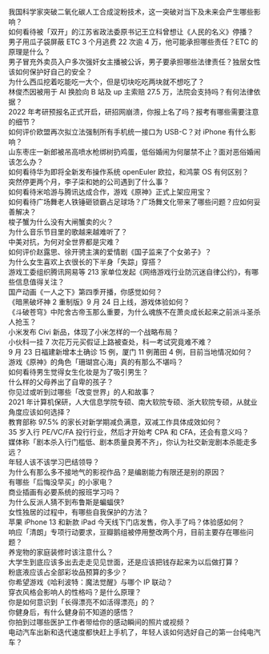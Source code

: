 我国科学家突破二氧化碳人工合成淀粉技术，这一突破对当下及未来会产生哪些影响？  
如何看待被「双开」的江苏省政法委原书记王立科曾想让《人民的名义》停播？  
男子用瓜子袋屏蔽 ETC 3 个月逃费 22 次逾 4 万，他可能承担哪些责任？ETC 的原理是什么？  
男子冒充外卖员入户多次强奸女主播被公诉，男子要承担哪些法律责任？独居女性该如何保护好自己的安全？  
为什么西瓜挖着吃能吃一大个，但是切块吃吃两块就不想吃了？  
林俊杰因被用于 AI 换脸向 B 站及 up 主索赔 27.5 万，法院会支持吗？有何法律依据？  
2022 年考研预报名正式开启，研招网崩溃，你报上名了吗？报考有哪些需要注意的细节？  
如何评价欧盟再次拟立法强制所有手机统一接口为 USB-C？对 iPhone 有什么影响？  
山东枣庄一新郎被吊高喷水枪绑树扔鸡蛋，低俗婚闹为何屡禁不止？面对恶俗婚闹该怎么办？  
如何看待华为即将全新发布操作系统 openEuler 欧拉，和鸿蒙 OS 有何区别？  
突然停更两个月，李子柒和她的公司遇到了什么事？  
如何看待米哈游与腾讯达成合作，游戏《原神》正式上架应用宝？  
如何看待广场舞老人铁锤砸锁霸占足球场？广场舞文化带来了哪些问题？应如何妥善解决？  
梭子蟹为什么没有大闸蟹卖的火？  
为什么音乐节目里的歌越来越难听了？  
中美对抗，为何对全世界都是灾难？  
如何评价赵露思、徐开骋主演的爱情剧《国子监来了个女弟子》？  
为什么女生喜欢上衣很长的下半身「失踪」穿搭？  
游戏工委组织腾讯网易等 213 家单位发起《网络游戏行业防沉迷自律公约》，有哪些信息值得关注？  
国产动画《一人之下》第四季开播，你感觉如何？  
《暗黑破坏神 2 重制版》9 月 24 日上线，游戏体验如何？  
《斗破苍穹》中陀舍古帝玉那么重要，为什么魂族不在萧炎成长起来之前派斗圣杀人抢玉？  
小米发布 Civi 新品，体现了小米怎样的一个战略布局？  
小伙科一挂 7 次花万元买假证上路被查处，科一考试究竟难不难？  
9 月 23 日福建新增本土确诊 15 例，厦门 11 例莆田 4 例，目前当地情况如何？  
游戏《原神》的角色「珊瑚宫心海」真的有那么不堪吗？  
如何看待男生觉得女生化妆是为了吸引男生？  
什么样的父母养出了自卑的孩子？  
你见过或听到过哪些「改变世界」的人和故事？  
2021 年计算机保研，人大信息学院专硕、南大软院专硕、浙大软院专硕，从就业角度应该如何选择？  
教育部称 97.5% 的家长对新学期减负满意，双减工作具体成效如何？  
35 岁入行 PE/VC/FA 投行行业，然后才开始考 CPA 和 CFA，还会有意义吗？  
媒体称「剧本杀入行门槛低、剧本质量良莠不齐」，你认为社交新宠剧本杀能走多远？  
年轻人该不该学习巴结领导？  
为什么有那么多不接地气的影视作品？是编剧能力有限还是别的原因？  
有哪些「后悔没早买」的小家电？  
商业插画有必要系统的报班学习吗？  
为什么反派人猜不到布鲁斯是蝙蝠侠?  
女性独居的过程中，有哪些自我保护的方法？  
苹果 iPhone 13 和新款 iPad 今天线下门店发售，你入手了吗？体验感如何？  
响应「清朗」专项行动要求，豆瓣鹅组被停用整改两个月，目前主要存在哪些问题？  
养宠物的家庭装修时该注意什么？  
大学生到底应该多出去走走见见世面，还是应该把钱存起来为以后做打算？  
粉底液应该占全部彩妆品预算的多少？  
你希望游戏《哈利波特：魔法觉醒》与哪个 IP 联动？  
穿衣风格会影响人的性格吗？是什么原理？  
你是如何意识到「长得漂亮不如活得漂亮」的？  
你健身后，有什么健身前不知道的感悟？  
你拍到过哪些医护工作者带给你的感动瞬间的照片或视频？  
电动汽车出新和迭代速度都快赶上手机了，年轻人该如何选好自己的第一台纯电汽车？  
